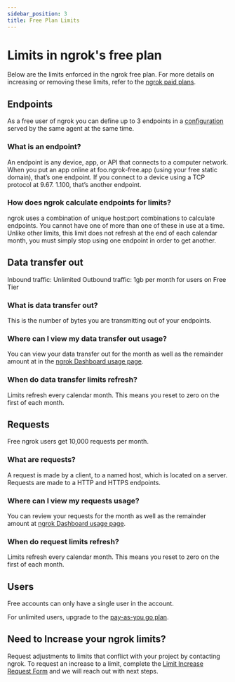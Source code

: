 ```yaml
---
sidebar_position: 3
title: Free Plan Limits
---
```


# Limits in ngrok's free plan

Below are the limits enforced in the ngrok free plan. For more details on increasing or removing these limits, refer to the [ngrok paid plans](https://ngrok.com/pricing?ref=limits-docs).

## ​Endpoints

As a free user of ngrok you can define up to 3 endpoints in a [configuration](https://ngrok.com/docs/agent/config/) served by the same agent at the same time.

### What is an endpoint?

An endpoint is any device, app, or API that connects to a computer network. When you put an app online at foo.ngrok-free.app (using your free static domain), that’s one endpoint. If you connect to a device using a TCP protocol at 9.67. 1.100, that’s another endpoint.

### How does ngrok calculate endpoints for limits?

ngrok uses a combination of unique host:port combinations to calculate endpoints. You cannot have one of more than one of these in use at a time. Unlike other limits, this limit does not refresh at the end of each calendar month, you must simply stop using one endpoint in order to get another. 

## Data transfer out 

Inbound traffic: Unlimited
Outbound traffic: 1gb per month for users on Free Tier

### What is data transfer out?

This is the number of bytes you are transmitting out of your endpoints.

### Where can I view my data transfer out usage?

You can view your data transfer out for the month as well as the remainder amount at in the [ngrok Dashboard usage page](https://dashboard.ngrok.com/usage).

### When do data transfer limits refresh?

Limits refresh every calendar month. This means you reset to zero on the first of each month.

## Requests

Free ngrok users get 10,000 requests per month.

### What are requests?

A request is made by a client, to a named host, which is located on a server. Requests are made to a HTTP and HTTPS endpoints. 

### Where can I view my requests usage?

You can review your requests for the month as well as the remainder amount at [ngrok Dashboard usage page](https://dashboard.ngrok.com/usage).

### When do request limits refresh?

Limits refresh every calendar month. This means you reset to zero on the first of each month.

## Users

Free accounts can only have a single user in the account.

For unlimited users, upgrade to the [pay-as-you go plan](https://ngrok.com/pricing?ref=limits-docs).
​

## Need to Increase your ngrok limits?

Request adjustments to limits that conflict with your project by contacting ngrok. To request an increase to a limit, complete the [Limit Increase Request Form](https://tally.so/r/mKlYOK) and we will reach out with next steps.
